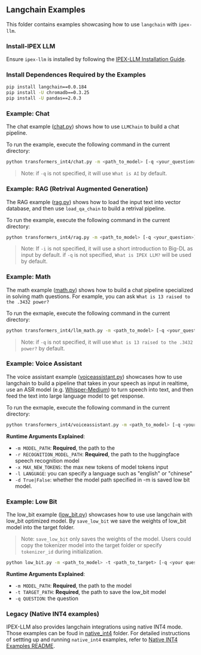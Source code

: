 ## Langchain Examples

This folder contains examples showcasing how to use `langchain` with `ipex-llm`. 

### Install-IPEX LLM

Ensure `ipex-llm` is installed by following the [IPEX-LLM Installation Guide](https://github.com/intel-analytics/ipex-llm/tree/main/python/llm#install). 

### Install Dependences Required by the Examples


```bash
pip install langchain==0.0.184
pip install -U chromadb==0.3.25
pip install -U pandas==2.0.3
```


### Example: Chat

The chat example ([chat.py](./transformers_int4/chat.py)) shows how to use `LLMChain` to build a chat pipeline. 

To run the example, execute the following command in the current directory:

```bash
python transformers_int4/chat.py -m <path_to_model> [-q <your_question>]
```
> Note: if `-q` is not specified, it will use `What is AI` by default. 

### Example: RAG (Retrival Augmented Generation) 

The RAG example ([rag.py](./transformers_int4/rag.py)) shows how to load the input text into vector database,  and then use `load_qa_chain` to build a retrival pipeline.

To run the example, execute the following command in the current directory:

```bash
python transformers_int4/rag.py -m <path_to_model> [-q <your_question>] [-i <path_to_input_txt>]
```
> Note: If `-i` is not specified, it will use a short introduction to Big-DL as input by default. if `-q` is not specified, `What is IPEX LLM?` will be used by default. 


### Example: Math

The math example ([math.py](./transformers_int4/llm_math.py)) shows how to build a chat pipeline specialized in solving math questions. For example, you can ask `What is 13 raised to the .3432 power?`

To run the exmaple, execute the following command in the current directory:

```bash
python transformers_int4/llm_math.py -m <path_to_model> [-q <your_question>]
```
> Note: if `-q` is not specified, it will use `What is 13 raised to the .3432 power?` by default. 


### Example: Voice Assistant

The voice assistant example ([voiceassistant.py](./transformers_int4/voiceassistant.py)) showcases how to use langchain to build a pipeline that takes in your speech as input in realtime, use an ASR model (e.g. [Whisper-Medium](https://huggingface.co/openai/whisper-medium)) to turn speech into text, and then feed the text into large language model to get response.  

To run the exmaple, execute the following command in the current directory:

```bash
python transformers_int4/voiceassistant.py -m <path_to_model> [-q <your_question>]
```
**Runtime Arguments Explained**:
- `-m MODEL_PATH`: **Required**, the path to the 
- `-r RECOGNITION_MODEL_PATH`: **Required**,  the path to the huggingface speech recognition model
- `-x MAX_NEW_TOKENS`: the max new tokens of model tokens input
- `-l LANGUAGE`: you can specify a language such as "english" or "chinese" 
- `-d True|False`: whether the model path specified in -m is saved low bit model.


### Example: Low Bit

The low_bit example ([low_bit.py](./low_bit.py)) showcases how to use use langchain with low_bit optimized model.
By `save_low_bit` we save the weights of low_bit model into the target folder.
> Note: `save_low_bit` only saves the weights of the model. 
> Users could copy the tokenizer model into the target folder or specify `tokenizer_id` during initialization. 
```bash
python low_bit.py -m <path_to_model> -t <path_to_target> [-q <your question>]
```
**Runtime Arguments Explained**:
- `-m MODEL_PATH`: **Required**, the path to the model
- `-t TARGET_PATH`: **Required**, the path to save the low_bit model
- `-q QUESTION`: the question


### Legacy (Native INT4 examples)

IPEX-LLM also provides langchain integrations using native INT4 mode. Those examples can be foud in [native_int4](./native_int4/) folder. For detailed instructions of settting up and running `native_int4` examples, refer to [Native INT4 Examples README](./README_nativeint4.md). 

